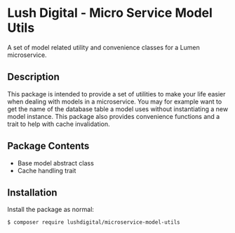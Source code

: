 # Lush Digital - Micro Service Model Utils
A set of model related utility and convenience classes for a Lumen microservice.

## Description
This package is intended to provide a set of utilities to make your life easier when dealing with models in a microservice.
You may for example want to get the name of the database table a model uses without instantiating a new model instance.
This package also provides convenience functions and a trait to help with cache invalidation.

## Package Contents
* Base model abstract class
* Cache handling trait

## Installation
Install the package as normal:

```bash
$ composer require lushdigital/microservice-model-utils
```